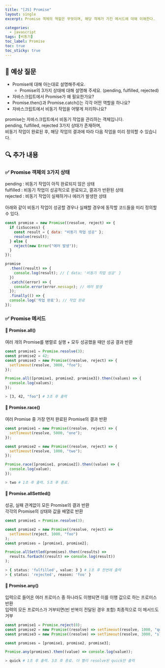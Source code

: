 ```yaml
---
title: "[JS] Promise"
layout: single
excerpt: Promise 객체의 역할은 무엇이며, 해당 객체가 가진 메서드에 대해 이해한다.

categories:
  - javascript
tags: [비동기]
toc_label: Promise
toc: true
toc_sticky: true
---
```


## 💭 예상 질문

- Promise에 대해 아는대로 설명해주세요.
  - Promise의 3가지 상태에 대해 설명해 주세요. (pending, fulfilled, rejected)
- 자바스크립트에서 Promise가 왜 필요한가요?
- Promise.then()과 Promise.catch()는 각각 어떤 역할을 하나요?
- 자바스크립트에서 비동기 작업을 어떻게 처리하나요?

<div class="red-box">
    <div>promise는 자바스크립트에서 비동기 작업을 관리하는 객체입니다.</div>
    <div><span class="high">pending</span>, <span class="high">fulfilled</span>, <span class="high">rejected</span> 3가지 상태가 존재하며,</div>
    <div>비동기 작업이 완료된 후, 해당 작업의 결과에 따라 다음 작업을 미리 정의할 수 있습니다.</div>
</div>

## 🔍 추가 내용

### ✅ Promise 객체의 3가지 상태

<div><span class="high">pending</span> : 비동기 작업이 아직 완료되지 않은 상태</div>
<div><span class="high">fulfilled</span> : 비동기 작업이 성공적으로 완료되고, 결과가 반환된 상태</div>
<div><span class="high">rejected</span> : 비동기 작업이 실패하거나 에러가 발생한 상태</div>
<br />
아래와 같이 비동기 작업이 성공할 경우나 실패할 경우에 동작할 코드들을 미리 정의할 수 있다.

```js
const promise = new Promise((resolve, reject) => {
  if (isSuccess) {
    const result = { data: "비동기 작업 성공" };
    resolve(result);
  } else {
    reject(new Error("에러 발생"));
  }
});

promise
  .then((result) => {
    console.log(result); // { data: '비동기 작업 성공' }
  })
  .catch((error) => {
    console.error(error.message); // 에러 발생
  });
  .finally(() => {
  console.log('작업 완료'); // 작업 완료
});
```

### ✅ Promise 메서드

#### 🚨 Promise.all()

여러 개의 Promise를 <span class="high">병렬</span>로 실행 + <span class="mark">모두 성공했을 때만</span> 성공 결과 반환

```js
const promise1 = Promise.resolve(3);
const promise2 = 42;
const promise3 = new Promise((resolve, reject) => {
  setTimeout(resolve, 3000, "foo");
});

Promise.all([promise1, promise2, promise3]).then((values) => {
  console.log(values);
});
```

```bash
> [3, 42, "foo"] # 3초 후 출력
```

#### 🚨 Promise.race()

여러 Promise 중 <span class="mark">가장 먼저 완료</span>된 Promise의 결과 반환

```js
const promise1 = new Promise((resolve, reject) => {
  setTimeout(resolve, 5000, "one");
});

const promise2 = new Promise((resolve, reject) => {
  setTimeout(resolve, 1000, "two");
});

Promise.race([promise1, promise2]).then((value) => {
  console.log(value);
});
```

```bash
> two # 1초 후 출력. 5초 후 종료.
```

#### 🚨 Promise.allSettled()

<div>성공, 실패 관계없이 <span class="mark">모든 Promise</span>의 결과 반환</div>
<div>각각의 Promise의 상태와 값을 배열로 반환</div>

```js
const promise1 = Promise.resolve(3);

const promise2 = new Promise((resolve, reject) =>
  setTimeout(reject, 1000, "foo")
);
const promises = [promise1, promise2];

Promise.allSettled(promises).then((results) =>
  results.forEach((result) => console.log(result))
);
```

```bash
> { status: 'fulfilled', value: 3 } # 1초 후 한번에 출력
> { status: 'rejected', reason: 'foo' }
```

#### 🚨 Promise.any()

<div>입력으로 들어온 <span class="mark">여러 프로미스 중 하나라도 이행</span>되면 이를 이행 값으로 하는 프로미스 반환</div>
<div>입력의 모든 프로미스가 거부되면(빈 반복이 전달된 경우 포함) 최종적으로 이 메서드도 거부</div>

```js
const promise1 = Promise.reject(0);
const promise2 = new Promise((resolve) => setTimeout(resolve, 1000, "quick"));
const promise3 = new Promise((resolve) => setTimeout(resolve, 3000, "slow"));

const promises = [promise1, promise2, promise3];

Promise.any(promises).then((value) => console.log(value));
```

```bash
> quick # 1초 후 출력. 3초 후 종료. 더 빨리 resolve된 quick만 출력
```
